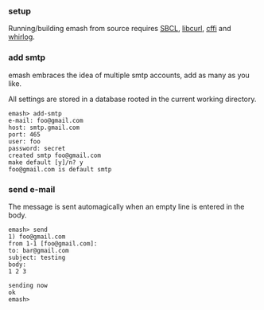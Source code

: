 ### setup
Running/building emash from source requires [SBCL](http://sbcl.org/), [libcurl](https://curl.se/libcurl/), [cffi](https://common-lisp.net/project/cffi/) and [whirlog](https://github.com/codr7/whirlog).

### add smtp
emash embraces the idea of multiple smtp accounts, add as many as you like.

All settings are stored in a database rooted in the current working directory.

```
emash> add-smtp
e-mail: foo@gmail.com
host: smtp.gmail.com
port: 465
user: foo
password: secret
created smtp foo@gmail.com
make default [y]/n? y
foo@gmail.com is default smtp
```

### send e-mail
The message is sent automagically when an empty line is entered in the body.

```
emash> send
1) foo@gmail.com
from 1-1 [foo@gmail.com]:
to: bar@gmail.com
subject: testing
body:
1 2 3

sending now
ok
emash>
```